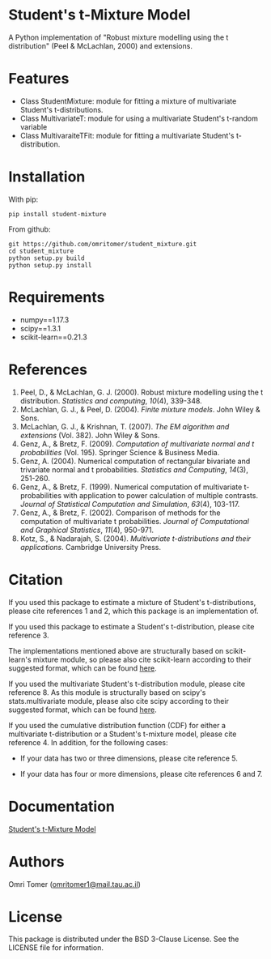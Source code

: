 # Student's t-Mixture Model

A Python implementation of "Robust mixture modelling using the t distribution" (Peel & McLachlan, 2000) and extensions.

# Features
* Class StudentMixture: module for fitting a mixture of multivariate Student's t-distributions.
* Class MultivariateT: module for using a multivariate Student's t-random variable
* Class MultivaraiteTFit: module for fitting a multivariate Student's t-distribution. 

# Installation
With pip:
```
pip install student-mixture
```
From github:
```
git https://github.com/omritomer/student_mixture.git
cd student_mixture
python setup.py build
python setup.py install
```

# Requirements
* numpy==1.17.3
* scipy==1.3.1
* scikit-learn==0.21.3

# References

1. Peel, D., & McLachlan, G. J. (2000). Robust mixture modelling using the t distribution. _Statistics and computing_, _10_(4), 339-348.
2. McLachlan, G. J., & Peel, D. (2004). _Finite mixture models_. John Wiley & Sons.
3. McLachlan, G. J., & Krishnan, T. (2007). _The EM algorithm and extensions_ (Vol. 382). John Wiley & Sons.
4. Genz, A., & Bretz, F. (2009). _Computation of multivariate normal and t probabilities_ (Vol. 195). Springer Science & Business Media.
5. Genz, A. (2004). Numerical computation of rectangular bivariate and trivariate normal and t probabilities. _Statistics and Computing_, _14_(3), 251-260.
6. Genz, A., & Bretz, F. (1999). Numerical computation of multivariate t-probabilities with application to power calculation of multiple contrasts. _Journal of Statistical Computation and Simulation_, _63_(4), 103-117.
7. Genz, A., & Bretz, F. (2002). Comparison of methods for the computation of multivariate t probabilities. _Journal of Computational and Graphical Statistics_, _11_(4), 950-971.
8. Kotz, S., & Nadarajah, S. (2004). _Multivariate t-distributions and their applications_. Cambridge University Press.

# Citation
If you used this package to estimate a mixture of Student's t-distributions, please cite references 1 and 2, which this package is an implementation of. 

If you used this package to estimate a Student's t-distribution, please cite reference 3.

The implementations mentioned above are structurally based on scikit-learn's mixture module, so please also cite scikit-learn according to their suggested format, which can be found [here]([https://scikit-learn.org/stable/about.html#citing-scikit-learn](https://scikit-learn.org/stable/about.html#citing-scikit-learn)).

If you used the multivariate Student's t-distribution module, please cite reference 8. As this module is structurally based on scipy's stats.multivariate module, please also cite scipy according to their suggested format, which can be found [here]([https://www.scipy.org/citing.html](https://www.scipy.org/citing.html)).

If you used the cumulative distribution function (CDF) for either a multivariate t-distribution or a Student's t-mixture model, please cite reference 4. In addition, for the following cases:

- If your data has two or three dimensions, please cite reference 5.

- If your data has four or more dimensions, please cite references 6 and 7.

# Documentation
[Student's t-Mixture Model]([https://student-mixture.readthedocs.io/](https://student-mixture.readthedocs.io/))

# Authors
Omri Tomer (omritomer1@mail.tau.ac.il)

# License
This package is distributed under the BSD 3-Clause License. See the LICENSE file for information.